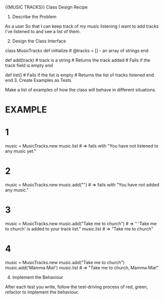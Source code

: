 {{MUSIC TRACKS}} Class Design Recipe

1. Describe the Problem

As a user
So that I can keep track of my music listening
I want to add tracks I've listened to and see a list of them.

2. Design the Class Interface

class MusicTracks
  def initialize
    # @tracks = [] - an array of strings
  end

  def add(track) # track is a string
    # Returns the track added
    # Fails if the track field is empty
  end

  def list()
    # Fails if the list is empty
    # Returns the list of tracks listened
  end
end
3. Create Examples as Tests

Make a list of examples of how the class will behave in different situations.

# EXAMPLE

# 1
music = MusicTracks.new
music.list # => fails with "You have not listened to any music yet."

# 2
music = MusicTracks.new
music.add("") # => fails with "You have not added any music."

# 3
music = MusicTracks.new
music.add("Take me to church") # => " 'Take me to church' is added to your track list."
music.list # => "Take me to church"

# 4
music = MusicTracks.new
music.add("Take me to church") 
music.add('Mamma Mia!')
music.list # => "Take me to church, Mamma Mia!"


4. Implement the Behaviour

After each test you write, follow the test-driving process of red, green, refactor to implement the behaviour.